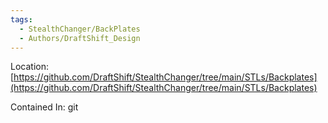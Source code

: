```yaml
---
tags:
  - StealthChanger/BackPlates
  - Authors/DraftShift_Design
---
```


Location: [https://github.com/DraftShift/StealthChanger/tree/main/STLs/Backplates](https://github.com/DraftShift/StealthChanger/tree/main/STLs/Backplates)

Contained In: git

